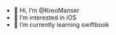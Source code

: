 - 👋 Hi, I’m @KreoManser
- 👀 I’m interested in iOS
- 🌱 I’m currently learning swiftbook

<!---
KreoManser/KreoManser is a ✨ special ✨ repository because its `README.md` (this file) appears on your GitHub profile.
You can click the Preview link to take a look at your changes.
--->
